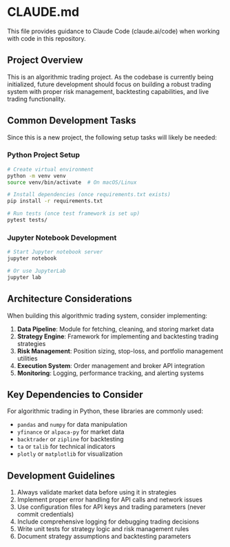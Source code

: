 # CLAUDE.md

This file provides guidance to Claude Code (claude.ai/code) when working with code in this repository.

## Project Overview

This is an algorithmic trading project. As the codebase is currently being initialized, future development should focus on building a robust trading system with proper risk management, backtesting capabilities, and live trading functionality.

## Common Development Tasks

Since this is a new project, the following setup tasks will likely be needed:

### Python Project Setup
```bash
# Create virtual environment
python -m venv venv
source venv/bin/activate  # On macOS/Linux

# Install dependencies (once requirements.txt exists)
pip install -r requirements.txt

# Run tests (once test framework is set up)
pytest tests/
```

### Jupyter Notebook Development
```bash
# Start Jupyter notebook server
jupyter notebook

# Or use JupyterLab
jupyter lab
```

## Architecture Considerations

When building this algorithmic trading system, consider implementing:

1. **Data Pipeline**: Module for fetching, cleaning, and storing market data
2. **Strategy Engine**: Framework for implementing and backtesting trading strategies
3. **Risk Management**: Position sizing, stop-loss, and portfolio management utilities
4. **Execution System**: Order management and broker API integration
5. **Monitoring**: Logging, performance tracking, and alerting systems

## Key Dependencies to Consider

For algorithmic trading in Python, these libraries are commonly used:
- `pandas` and `numpy` for data manipulation
- `yfinance` or `alpaca-py` for market data
- `backtrader` or `zipline` for backtesting
- `ta` or `talib` for technical indicators
- `plotly` or `matplotlib` for visualization

## Development Guidelines

1. Always validate market data before using it in strategies
2. Implement proper error handling for API calls and network issues
3. Use configuration files for API keys and trading parameters (never commit credentials)
4. Include comprehensive logging for debugging trading decisions
5. Write unit tests for strategy logic and risk management rules
6. Document strategy assumptions and backtesting parameters
